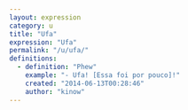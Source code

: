 ```yaml
---
layout: expression
category: u
title: "Ufa"
expression: "Ufa"
permalink: "/u/ufa/"
definitions:
  - definition: "Phew"
    example: "- Ufa! [Essa foi por pouco]!"
    created: "2014-06-13T00:28:46"
    author: "kinow"
---
```

